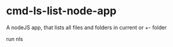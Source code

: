# cmd-ls-list-node-app

A nodeJS app, that lists all files and folders in current or +- folder

run nls